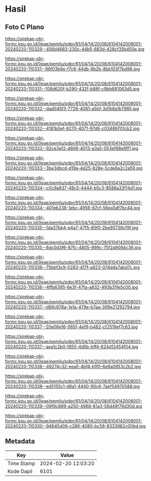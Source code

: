 # Hasil

## Foto C Plano

https://sirekap-obj-formc.kpu.go.id/0eae/pemilu/pdpr/61/04/14/20/08/6104142008001-20240220-110329--456d4683-230c-44b5-883d-428cf35b450e.jpg

https://sirekap-obj-formc.kpu.go.id/0eae/pemilu/pdpr/61/04/14/20/08/6104142008001-20240220-110331--96f03b9e-f7c6-44db-9b2b-8bb103f7bd98.jpg

https://sirekap-obj-formc.kpu.go.id/0eae/pemilu/pdpr/61/04/14/20/08/6104142008001-20240220-110331--108d620f-b290-432f-b88f-c9bb681063d5.jpg

https://sirekap-obj-formc.kpu.go.id/0eae/pemilu/pdpr/61/04/14/20/08/6104142008001-20240220-110332--dad045f3-7726-4061-a5bf-3d1b8a1b7985.jpg

https://sirekap-obj-formc.kpu.go.id/0eae/pemilu/pdpr/61/04/14/20/08/6104142008001-20240220-110332--4181b0ef-9270-4071-97d6-c03489701cb2.jpg

https://sirekap-obj-formc.kpu.go.id/0eae/pemilu/pdpr/61/04/14/20/08/6104142008001-20240220-110333--92ce3ef2-d9d9-4013-a3a5-053ef68e6ff1.jpg

https://sirekap-obj-formc.kpu.go.id/0eae/pemilu/pdpr/61/04/14/20/08/6104142008001-20240220-110333--3be3dbcd-d19a-4d25-828e-5cde6a2c2a59.jpg

https://sirekap-obj-formc.kpu.go.id/0eae/pemilu/pdpr/61/04/14/20/08/6104142008001-20240220-110334--c0c9a837-48c5-4444-b5c3-8586a33f14d1.jpg

https://sirekap-obj-formc.kpu.go.id/0eae/pemilu/pdpr/61/04/14/20/08/6104142008001-20240220-110334--401eb238-1ebc-4956-87cf-56ea5df7bc44.jpg

https://sirekap-obj-formc.kpu.go.id/0eae/pemilu/pdpr/61/04/14/20/08/6104142008001-20240220-110335--1da37bb4-e4a7-47f5-85f0-2be95739cf9f.jpg

https://sirekap-obj-formc.kpu.go.id/0eae/pemilu/pdpr/61/04/14/20/08/6104142008001-20240220-110335--8dc0d3f6-87fc-4805-999c-75f2a9084c36.jpg

https://sirekap-obj-formc.kpu.go.id/0eae/pemilu/pdpr/61/04/14/20/08/6104142008001-20240220-110336--75bbf3c9-0283-417f-a923-074d4a7abd7c.jpg

https://sirekap-obj-formc.kpu.go.id/0eae/pemilu/pdpr/61/04/14/20/08/6104142008001-20240220-110336--4ffb6395-6e3f-47fa-a832-493b31fe5c00.jpg

https://sirekap-obj-formc.kpu.go.id/0eae/pemilu/pdpr/61/04/14/20/08/6104142008001-20240220-110337--d89c678a-1e1a-479e-b7aa-399e21292794.jpg

https://sirekap-obj-formc.kpu.go.id/0eae/pemilu/pdpr/61/04/14/20/08/6104142008001-20240220-110337--20e06e16-065f-4ef9-b482-cf2519ef7c63.jpg

https://sirekap-obj-formc.kpu.go.id/0eae/pemilu/pdpr/61/04/14/20/08/6104142008001-20240220-110337--aea1c2b0-f855-4d5b-bff4-624d12454f04.jpg

https://sirekap-obj-formc.kpu.go.id/0eae/pemilu/pdpr/61/04/14/20/08/6104142008001-20240220-110338--49274c32-eea5-4bf4-b1f0-6e8a0953c2b2.jpg

https://sirekap-obj-formc.kpu.go.id/0eae/pemilu/pdpr/61/04/14/20/08/6104142008001-20240220-110338--ed5155c1-d9a1-4440-90c6-7aef54970588.jpg

https://sirekap-obj-formc.kpu.go.id/0eae/pemilu/pdpr/61/04/14/20/08/6104142008001-20240220-110339--09f9c899-a250-4968-81a3-56d49f79d30d.jpg

https://sirekap-obj-formc.kpu.go.id/0eae/pemilu/pdpr/61/04/14/20/08/6104142008001-20240220-110330--94645d09-c289-4080-bc56-8333982c00bd.jpg


## Metadata

| Key        | Value               |
| ---------- | ------------------- |
| Time Stamp | 2024-02-20 12:03:20 |
| Kode Dapil | 6101                |




